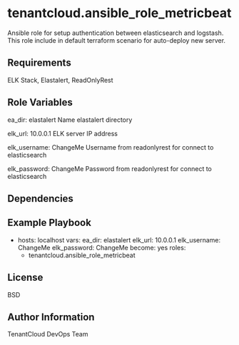 tenantcloud.ansible_role_metricbeat
=========

Ansible role for setup authentication between elasticsearch and logstash. This role include in default terraform scenario for auto-deploy new server.

Requirements
------------

ELK Stack, Elastalert, ReadOnlyRest

Role Variables
--------------

ea_dir: elastalert
Name elastalert directory

elk_url: 10.0.0.1
ELK server IP address

elk_username: ChangeMe
Username from readonlyrest for connect to elasticsearch

elk_password: ChangeMe
Password from readonlyrest for connect to elasticsearch

Dependencies
------------

Example Playbook
----------------

  - hosts: localhost
    vars:
      ea_dir: elastalert
      elk_url: 10.0.0.1
      elk_username: ChangeMe
      elk_password: ChangeMe
    become: yes
    roles:
      - tenantcloud.ansible_role_metricbeat

License
-------

BSD

Author Information
------------------

TenantCloud DevOps Team
